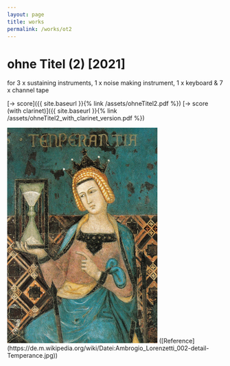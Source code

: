 ```yaml
---
layout: page
title: works
permalink: /works/ot2
---
```



# ohne Titel (2) [2021]

for 3 x sustaining instruments, 1 x noise making instrument, 1 x keyboard & 7 x channel tape

[-> score]({{ site.baseurl }}{% link /assets/ohneTitel2.pdf %})
[-> score (with clarinet)]({{ site.baseurl }}{% link /assets/ohneTitel2_with_clarinet_version.pdf %})


<img src="/assets/Ambrogio_Lorenzetti_002-detail-Temperance.jpg" alt="drawing" width="350"/>
([Reference](https://de.m.wikipedia.org/wiki/Datei:Ambrogio_Lorenzetti_002-detail-Temperance.jpg))
